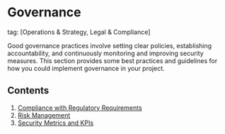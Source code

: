 # Governance

tag: [Operations & Strategy, Legal & Compliance]

Good governance practices involve setting clear policies, establishing accountability, and continuously monitoring and improving security measures. This section provides some best practices and guidelines for how you could implement governance in your project.

## Contents

1. [Compliance with Regulatory Requirements](./compliance-regulatory-requirements)
2. [Risk Management](./risk-management)
3. [Security Metrics and KPIs](./security-metrics-kpis)
